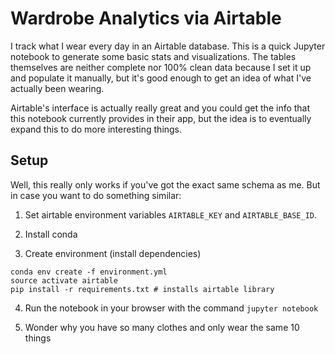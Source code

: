 # Wardrobe Analytics via Airtable

I track what I wear every day in an Airtable database. This is a quick Jupyter notebook to generate some basic stats and visualizations. The tables themselves are neither complete nor 100% clean data because I set it up and populate it manually, but it's good enough to get an idea of what I've actually been wearing.

Airtable's interface is actually really great and you could get the info that this notebook currently provides in their app, but the idea is to eventually expand this to do more interesting things.

## Setup

Well, this really only works if you've got the exact same schema as me. But in case you want to do something similar:

1. Set airtable environment variables `AIRTABLE_KEY` and `AIRTABLE_BASE_ID`.

2. Install conda

3. Create environment (install dependencies)

```
conda env create -f environment.yml
source activate airtable
pip install -r requirements.txt # installs airtable library
```

4. Run the notebook in your browser with the command `jupyter notebook`

5. Wonder why you have so many clothes and only wear the same 10 things

